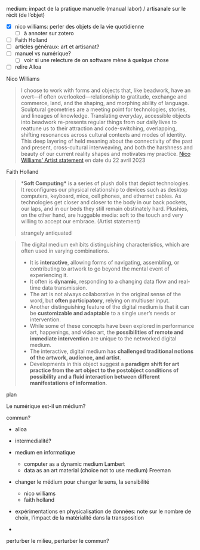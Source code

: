 

medium: impact de la pratique manuelle (manual labor) / artisanale sur le récit (de l’objet)

- [x] nico williams: perler des objets de la vie quotidienne 
  - [ ] à annoter sur zotero
- [ ] Faith Holland
- [ ] articles généraux: art et artisanat? 
- [ ] manuel vs numérique? 
  - [ ] voir si une relecture de on software mène  à quelque chose
- [ ] relire Alloa

Nico Williams

> I choose to work with forms and objects that, like beadwork, have an  overt—if often overlooked—relationship to gratitude, exchange and  commerce, land, and the shaping, and morphing ability of language.  Sculptural geometries are a meeting point for technologies, stories, and lineages of knowledge. Translating everyday, accessible objects into  beadwork re-presents regular things from our daily lives to reattune us  to their attraction and code-switching, overlapping, shifting resonances across cultural contexts and modes of identity. This deep layering of  held meaning about the connectivity of the past and present,  cross-cultural interweaving, and both the harshness and beauty of our  current reality shapes and motivates my practice. [Nico Williams’ Artist statement](https://www.nicowilliams.com/about) en date du 22 avril 2023

Faith Holland

> ***Soft Computing\*** is a series of plush dolls that depict technologies. It reconfigures our physical relationship to devices such as desktop computers, keyboard, mice, cell phones, and ethernet cables. As technologies get closer and closer to the body in our back pockets, our laps, and in our beds they still remain obstinately hard. Plushies, on the other hand, are huggable media: soft to the touch and very willing to accept our embrace. (Artist statement)
>
> strangely antiquated

> The digital medium exhibits distinguishing characteristics, which are often used in varying combinations. 
>
> - It is **interactive**, allowing forms of navigating, assembling, or contributing to artwork to go beyond the mental event of experiencing it. 
> - It often is **dynamic**, responding to a changing data flow and real-time data transmission. 
> - The art is not always collaborative in the original sense of the word, but **often participatory**, relying on multiuser input. 
> - Another distinguishing feature of the digital medium is that it can be **customizable and adaptable** to a single user’s needs or intervention. 
> - While some of these concepts have been explored in performance art, happenings, and video art, the **possibilities of remote and immediate intervention** are unique to the networked digital medium. 
> - The interactive, digital medium has **challenged traditional notions of the artwork, audience, and artist**. 
> - Developments in this object suggest a **paradigm shift for art practice from the art object to the postobject conditions of possibility and a fluid interaction between different manifestations of information**.







plan

Le numérique est-il un médium? 

commun?

- alloa
- intermedialité?

- medium en informatique
  - computer as a dynamic medium Lambert
  - data as an art material (choice not to use medium) Freeman
- changer le médium pour changer le sens, la sensibilité 
  - nico williams
  - faith holland
- expérimentations en physicalisation de données: note sur le nombre de choix, l’impact de la matérialité dans la transposition 
- 





perturber le milieu, perturber le commun?